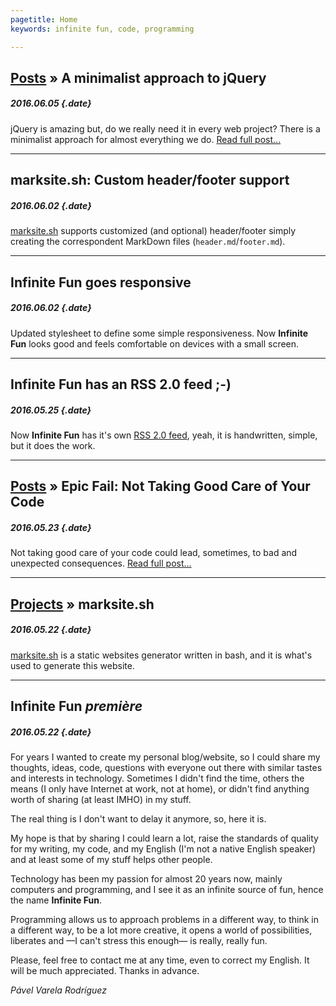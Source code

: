 ```yaml
---
pagetitle: Home
keywords: infinite fun, code, programming

---
```


## <span>[Posts](posts/index.md) &raquo;</span> A minimalist approach to jQuery
##### 2016.06.05 {.date}

jQuery is amazing but, do we really need it in every web project? There is a minimalist approach for almost everything we do.
[Read full post...](posts/a-minimalist-approach-to-jquery.md)

---

## marksite.sh: Custom header/footer support
##### 2016.06.02 {.date}

[marksite.sh](projects/marksite.sh.md) supports customized (and optional) header/footer simply creating the correspondent MarkDown files (`header.md`/`footer.md`).

---

## Infinite Fun goes responsive
##### 2016.06.02 {.date}

Updated stylesheet to define some simple responsiveness. Now **Infinite Fun** looks good and feels comfortable on devices with a small screen.

---

## Infinite Fun has an RSS 2.0 feed ;-)
##### 2016.05.25 {.date}

Now **Infinite Fun** has it's own [RSS 2.0 feed](rss.xml), yeah, it is handwritten, simple, but it does the work.

---

## <span>[Posts](posts/index.md) &raquo;</span> Epic Fail: Not Taking Good Care of Your Code
##### 2016.05.23 {.date}

Not taking good care of your code could lead, sometimes, to bad and unexpected consequences.
[Read full post...](posts/epic-fail-not-taking-good-care-of-your-code.md)

---

## <span>[Projects](projects/index.md) &raquo;</span> marksite.sh
##### 2016.05.22 {.date}

[marksite.sh](projects/marksite.sh.md) is a static websites generator written in bash, and it is what's used to generate this website.

---

## Infinite Fun _première_
##### 2016.05.22 {.date}

For years I wanted to create my personal blog/website, so I could share my thoughts, ideas, code, questions with everyone out there with similar tastes and interests in technology. Sometimes I didn't find the time, others the means (I only have Internet at work, not at home), or didn't find anything worth of sharing (at least IMHO) in my stuff.

The real thing is I don't want to delay it anymore, so, here it is.

My hope is that by sharing I could learn a lot, raise the standards of quality for my writing, my code, and my English (I'm not a native English speaker) and at least some of my stuff helps other people.

Technology has been my passion for almost 20 years now, mainly computers and programming, and I see it as an infinite source of fun, hence the name **Infinite Fun**.

Programming allows us to approach problems in a different way, to think in a different way, to be a lot more creative, it opens a world of possibilities, liberates and &mdash;I can't stress this enough&mdash; is really, really fun.

Please, feel free to contact me at any time, even to correct my English. It will be much appreciated. Thanks in advance.

_Pável Varela Rodríguez_

